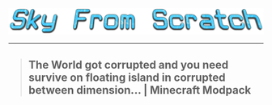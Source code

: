 ![](images/Sky-From-Scratch.png)
___
> ## The World got corrupted and you need survive on floating island in corrupted between dimension... | Minecraft Modpack



